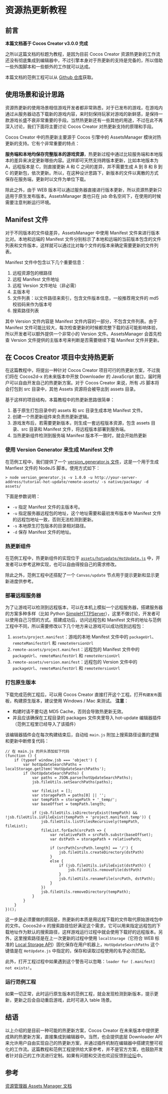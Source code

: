 # 资源热更新教程

## 前言

**本篇文档基于 Cocos Creator v3.0.0 完成**

之所以这篇文档的标题为教程，是因为目前 Cocos Creator 资源热更新的工作流还没有彻底集成到编辑器中，不过引擎本身对于热更新的支持是完备的，所以借助一些外围脚本和一些额外的工作就可以达成。

本篇文档的范例工程可以从 [Github 仓库](https://github.com/cocos-creator/tutorial-hot-update)获取。

## 使用场景和设计思路

资源热更新的使用场景相信游戏开发者都非常熟悉，对于已发布的游戏，在游戏内通过从服务器动态下载新的游戏内容，来时刻保持玩家对游戏的新鲜感，是保持一款游戏长盛不衰非常重要的手段。当然热更新还有一些其他的用途，不过在此不再深入讨论，我们下面将主要讨论 Cocos Creator 对热更新支持的原理和手段。

Cocos Creator 中的热更新主要源于 Cocos 引擎中的 AssetsManager 模块对热更新的支持。它有个非常重要的特点：

**服务端和本地均保存完整版本的游戏资源**，热更新过程中通过比较服务端和本地版本的差异来决定更新哪些内容。这样即可天然支持跨版本更新，比如本地版本为 A，远程版本是 C，则直接更新 A 和 C 之间的差异，并不需要生成 A 到 B 和 B 到 C 的更新包，依次更新。所以，在这种设计思路下，新版本的文件以离散的方式保存在服务端，更新时以文件为单位下载。

除此之外，由于 WEB 版本可以通过服务器直接进行版本更新，所以资源热更新只适用于原生发布版本。AssetsManager 类也只在 jsb 命名空间下，在使用的时候需要注意判断运行环境。

## Manifest 文件

对于不同版本的文件级差异，AssetsManager 中使用 Manifest 文件来进行版本比对。本地和远端的 Manifest 文件分别标示了本地和远端的当前版本包含的文件列表和文件版本，这样就可以通过比对每个文件的版本来确定需要更新的文件列表。

Manifest 文件中包含以下几个重要信息：

1. 远程资源包的根路径
2. 远程 Manifest 文件地址
3. 远程 Version 文件地址（非必需）
4. 主版本号
5. 文件列表：以文件路径来索引，包含文件版本信息，一般推荐用文件的 md5 校验码来作为版本号
6. 搜索路径列表

其中 Version 文件内容是 Manifest 文件内容的一部分，不包含文件列表。由于 Manifest 文件可能比较大，每次检查更新的时候都完整下载的话可能影响体验，所以开发者可以额外提供一个非常小的 Version 文件。AssetsManager 会首先检查 Version 文件提供的主版本号来判断是否需要继续下载 Manifest 文件并更新。

## 在 Cocos Creator 项目中支持热更新

在这篇教程中，将提出一种针对 Cocos Creator 项目可行的热更新方案，不过我们将在 Cocos2d-x 的未来版本中开放 Downloader 的 JavaScript 接口，届时用户可以自由开发自己的热更新方案。对于 Cocos Creator 来说，所有 JS 脚本将会打包到 src 目录中，其他 Assets 资源将会被导出到 assets 目录。

基于这样的项目结构，本篇教程中的热更新思路很简单：

1. 基于原生打包目录中的 assets 和 src 目录生成本地 Manifest 文件。
2. 创建一个热更新组件来负责热更新逻辑。
3. 游戏发布后，若需要更新版本，则生成一套远程版本资源，包含 assets 目录、src 目录和 Manifest 文件，将远程版本部署到服务端。
4. 当热更新组件检测到服务端 Manifest 版本不一致时，就会开始热更新

### 使用 Version Generator 来生成 Manifest 文件

在范例工程中，我们提供了一个 [version_generator.js 文件](https://github.com/cocos-creator/tutorial-hot-update/blob/master/version_generator.js)，这是一个用于生成 Manfiest 文件的 NodeJS 脚本。使用方式如下：

```
> node version_generator.js -v 1.0.0 -u http://your-server-address/tutorial-hot-update/remote-assets/ -s native/package/ -d assets/
```

下面是参数说明：

- `-v` 指定 Manifest 文件的主版本号。
- `-u` 指定服务器远程包的地址，这个地址需要和最初发布版本中 Manifest 文件的远程包地址一致，否则无法检测到更新。
- `-s` 本地原生打包版本的目录相对路径。
- `-d` 保存 Manifest 文件的地址。

### 热更新组件

在范例工程中，热更新组件的实现位于 [`assets/hotupdate/HotUpdate.js`](https://github.com/cocos-creator/tutorial-hot-update/blob/master/assets/hotupdate/HotUpdate.js) 中，开发者可以参考这种实现，也可以自由得按自己的需求修改。

除此之外，范例工程中还搭配了一个 `Canvas/update` 节点用于提示更新和显示更新进度供参考。

### 部署远程服务器

为了让游戏可以检测到远程版本，可以在本机上模拟一个远程服务器，搭建服务器的方案多种多样（比如 Python [SimpleHTTPServer](https://docs.python.org/2/library/simplehttpserver.html)），这里不做讨论，开发者可以使用自己习惯的方式。搭建成功后，访问远程包和 Manifest 文件的地址与范例工程中不同，所以需要修改以下几个地方来让游戏可以成功找到远程包：

1. `assets/project.manifest`：游戏的本地 Manifest 文件中的 `packageUrl`、`remoteManifestUrl` 和 `remoteVersionUrl`
2. `remote-assets/project.manifest`：远程包的 Manifest 文件中的 `packageUrl`、`remoteManifestUrl` 和 `remoteVersionUrl`
3. `remote-assets/version.manifest`：远程包的 Version 文件中的 `packageUrl`、`remoteManifestUrl` 和 `remoteVersionUrl`

### 打包原生版本

下载完成范例工程后，可以用 Cocos Creator 直接打开这个工程。打开`构建发布`面板，构建原生版本，建议使用 Windows / Mac 来测试。
**注意**：
 - 构建时请不要勾选 MD5 Cache，否则会导致热更新无效。
 - 并且应该确保在工程目录的 packages 文件夹里导入 hot-update 编辑器插件（范例工程里已经导入了该插件）

该编辑器插件会在每次构建结束后，自动给 `main.js` 附加上搜索路径设置的逻辑和更新中断修复代码：

```
// 在 main.js 的开头添加如下代码
(function () {
    if (typeof window.jsb === 'object') {
        var hotUpdateSearchPaths = localStorage.getItem('HotUpdateSearchPaths');
        if (hotUpdateSearchPaths) {
            var paths = JSON.parse(hotUpdateSearchPaths);
            jsb.fileUtils.setSearchPaths(paths);

            var fileList = [];
            var storagePath = paths[0] || '';
            var tempPath = storagePath + '_temp/';
            var baseOffset = tempPath.length;

            if (jsb.fileUtils.isDirectoryExist(tempPath) && !jsb.fileUtils.isFileExist(tempPath + 'project.manifest.temp')) {
                jsb.fileUtils.listFilesRecursively(tempPath, fileList);
                fileList.forEach(srcPath => {
                    var relativePath = srcPath.substr(baseOffset);
                    var dstPath = storagePath + relativePath;

                    if (srcPath[srcPath.length] == '/') {
                        jsb.fileUtils.createDirectory(dstPath)
                    }
                    else {
                        if (jsb.fileUtils.isFileExist(dstPath)) {
                            jsb.fileUtils.removeFile(dstPath)
                        }
                        jsb.fileUtils.renameFile(srcPath, dstPath);
                    }
                })
                jsb.fileUtils.removeDirectory(tempPath);
            }
        }
    }
})();
```

这一步是必须要做的原因是，热更新的本质是用远程下载的文件取代原始游戏包中的文件。Cocos2d-x 的搜索路径恰好满足这个需求，它可以用来指定远程包的下载地址作为默认的搜索路径，这样游戏运行过程中就会使用下载好的远程版本。另外，这里搜索路径是在上一次更新的过程中使用 `localStorage`（它符合 WEB 标准的 [Local Storage API](https://developer.mozilla.org/en/docs/Web/API/Window/localStorage)）固化保存在用户机器上，`HotUpdateSearchPaths` 这个键值是在 `HotUpdate.js` 中指定的，保存和读取过程使用的名字必须匹配。

此外，打开工程过程中如果遇到这个警告可以忽略：`loader for [.manifest] not exists!`。

### 运行范例工程

如果一切正常，此时运行原生版本的范例工程，就会发现检测到新版本，提示更新，更新之后会自动重启游戏，此时可进入 table 场景。

## 结语

以上介绍的是目前一种可能的热更新方案，Cocos Creator 在未来版本中提供更成熟的热更新方案，直接集成到编辑器中。当然，也会提供底层 Downloader API 来允许用户自由实现自己的热更新方案，并通过插件机制在编辑器中搭建完整可视化的工作流。这篇教程和范例工程提供给大家参考，并不是官方方案，也鼓励开发者针对自己的工作流进行定制。如果有问题和交流也欢迎反馈到[论坛](https://forum.cocos.com/c/Creator)中。

## 参考

[资源管理器 Assets Manager 文档](https://docs.cocos.com/creator/manual/zh/advanced-topics/assets-manager.html)
